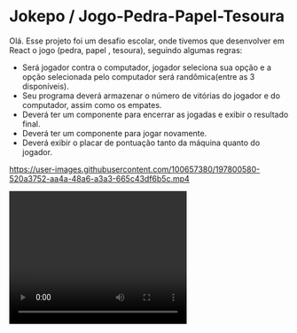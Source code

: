 # Jokepo / Jogo-Pedra-Papel-Tesoura

Olá. Esse projeto foi um desafio escolar, onde tivemos que desenvolver em React o jogo (pedra, papel , tesoura), seguindo algumas regras:

- Será jogador contra o computador, jogador seleciona sua opção e a opção selecionada pelo computador será randômica(entre as 3 disponíveis).
- Seu programa deverá armazenar o número de vitórias do jogador e do computador, assim como os empates.
- Deverá ter um componente para encerrar as jogadas e exibir o resultado final.
- Deverá ter um componente para jogar novamente.
- Deverá exibir o placar de pontuação tanto da máquina quanto do jogador.

https://user-images.githubusercontent.com/100657380/197800580-520a3752-aa4a-48a6-a3a3-665c43df6b5c.mp4

<video width="320" height="240" controls="controls" autoplay>
    <source src="https://user-images.githubusercontent.com/100657380/197800580-520a3752-aa4a-48a6-a3a3-665c43df6b5c.mp4" type="video/mp4">
</video>

